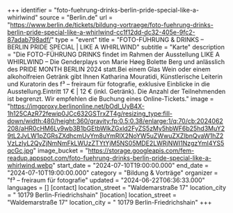 +++
identifier = "foto-fuehrung-drinks-berlin-pride-special-like-a-whirlwind"
source = "Berlin.de"
url = "https://www.berlin.de/tickets/bildung-vortraege/foto-fuehrung-drinks-berlin-pride-special-like-a-whirlwind-cc1f12dd-dc32-405e-9fc2-87adab798adf/"
type = "event"
title = "FOTO-FÜHRUNG & DRINKS – BERLIN PRIDE SPECIAL | LIKE A WHIRLWIND"
subtitle = "Karte"
description = "Die FOTO-FÜHRUNG  DRINKS findet im Rahmen der Ausstellung LIKE A WHIRLWIND – Die Genderplays von Marie Høeg  Bolette Berg und anlässlich des PRIDE MONTH BERLIN 2024 statt.Bei einem Glas Wein oder einem alkoholfreien Getränk gibt Ihnen Katharina Mouratidi, Künstlerische Leiterin und Kuratorin des f³ – freiraum für fotografie, exklusive Einblicke in die Ausstellung.Eintritt 17 € | 12 € (inkl. Getränk). Die Anzahl der Teilnehmenden ist begrenzt. Wir empfehlen die Buchung eines Online-Tickets."
image = "https://imgproxy.berlinonline.net/bOdI_UyB4X-1h125CAzR72fewip0JCc632GSTrxZT4g/resizing_type:fill-down/width:480/height:360/gravity:fp:0.5:0.38/enlarge:1/q:70/cb:2024062208/aHR0cHM6Ly9wb3B1bGEtbWlkZGxld2FyZS5zMy5hbWF6b25hd3MuY29tL2JvLW1pZGRsZXdhcmUvYm8uYmRlX2NoYW5uZWwuZXZlbnQvaW1hZ2VzLzIyL2QyZjNmNmFkLWUzZTYtYjM5NS05MDE2LWRjNWI1NzgzYmI4YS5qcGc.jpg"
image_bucket = "https://storage.googleapis.com/fem-readup.appspot.com/foto-fuehrung-drinks-berlin-pride-special-like-a-whirlwind.webp"
start_date = "2024-07-10T19:00:00.000"
end_date = "2024-07-10T19:00:00.000"
category = "Bildung & Vorträge"
organizer = "f³ – freiraum für fotografie"
updated = "2024-06-22T06:36:33.000"
languages = []
[contact]
location_street = "Waldemarstraße 17"
location_city = " 10179 Berlin-Friedrichshain"
[location]
location_street = "Waldemarstraße 17"
location_city = " 10179 Berlin-Friedrichshain"
+++